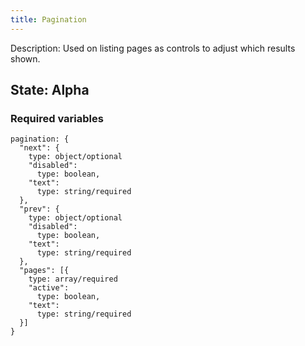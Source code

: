 ```yaml
---
title: Pagination
---
```

Description: Used on listing pages as controls to adjust which results shown.

## State: Alpha

### Required variables
~~~
pagination: {
  "next": {
    type: object/optional
    "disabled": 
      type: boolean,
    "text": 
      type: string/required
  },
  "prev": {
    type: object/optional
    "disabled": 
      type: boolean,
    "text": 
      type: string/required
  },
  "pages": [{
    type: array/required
    "active": 
      type: boolean,
    "text": 
      type: string/required
  }]
}
~~~
